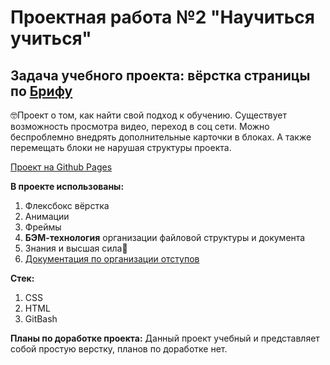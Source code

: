 # Проектная работа №2 "Научиться учиться"

**Задача учебного проекта:** вёрстка страницы по [Брифу](https://code.s3.yandex.net/web-developer/project-1/sprint-1-brief.pdf)
------
🤓Проект о том, как найти свой подход к обучению. 
Существует возможность просмотра видео, переход в соц сети. 
Можно беспроблемно внедрять дополнительные карточки в блоках. 
А также перемещать блоки не нарушая структуры проекта. 

[Проект на Github Pages](https://kseniya7991.github.io/how-to-learn/)

**В проекте использованы:**
1. Флексбокс вёрстка
2. Анимации
3. Фреймы
4. **БЭМ-технология** организации файловой структуры и документа
5. Знания и высшая сила🧠
6. [Документация по организации отступов](https://habr.com/ru/post/340420/)

**Стек:**
1. CSS
2. HTML
3. GitBash

**Планы по доработке проекта:**
Данный проект учебный и представляет собой простую верстку, планов по доработке нет.





